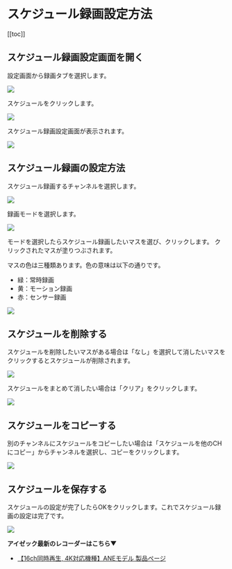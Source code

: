 # スケジュール録画設定方法

[[toc]]

## スケジュール録画設定画面を開く

設定画面から録画タブを選択します。

![](./images/record-schedule/001.jpg)


スケジュールをクリックします。

![](./images/record-schedule/002.jpg)


スケジュール録画設定画面が表示されます。

![](./images/record-schedule/003.jpg)

## スケジュール録画の設定方法

スケジュール録画するチャンネルを選択します。

![](./images/record-schedule/004.jpg)


録画モードを選択します。

![](./images/record-schedule/005.jpg)

モードを選択したらスケジュール録画したいマスを選び、クリックします。
クリックされたマスが塗りつぶされます。

マスの色は三種類あります。色の意味は以下の通りです。

- 緑：常時録画
- 黄：モーション録画
- 赤：センサー録画

![](./images/record-schedule/006.jpg)

## スケジュールを削除する

スケジュールを削除したいマスがある場合は「なし」を選択して消したいマスをクリックするとスケジュールが削除されます。

![](./images/record-schedule/007.jpg)

スケジュールをまとめて消したい場合は「クリア」をクリックします。

![](./images/record-schedule/008.jpg)

## スケジュールをコピーする

別のチャンネルにスケジュールをコピーしたい場合は「スケジュールを他のCHにコピー」からチャンネルを選択し、コピーをクリックします。

![](./images/record-schedule/009.jpg)

## スケジュールを保存する

スケジュールの設定が完了したらOKをクリックします。これでスケジュール録画の設定は完了です。

![](./images/record-schedule/010.jpg)

**アイゼック最新のレコーダーはこちら▼**
- [【16ch同時再生, 4K対応機種】ANEモデル 製品ページ](https://isecj.jp/recorder/recorder-ane)